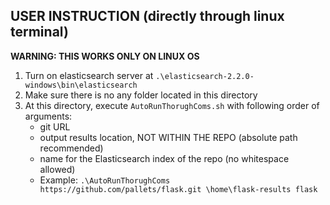 ## USER INSTRUCTION (directly through linux terminal)
**WARNING: THIS WORKS ONLY ON LINUX OS**
1. Turn on elasticsearch server at `.\elasticsearch-2.2.0-windows\bin\elasticsearch`
2. Make sure there is no any folder located in this directory
3. At this directory, execute `AutoRunThorughComs.sh` with following order of arguments:
	- git URL
	- output results location, NOT WITHIN THE REPO (absolute path recommended)
	- name for the Elasticsearch index of the repo (no whitespace allowed)
	- Example: `.\AutoRunThorughComs https://github.com/pallets/flask.git \home\flask-results flask`
